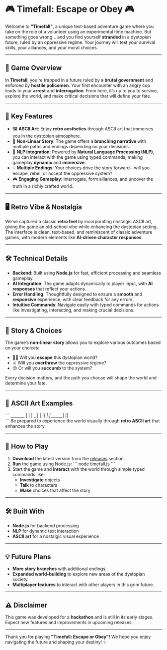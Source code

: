 
# 🎮 **Timefall: Escape or Obey** 🎮

Welcome to **"Timefall"**, a unique text-based adventure game where you take on the role of a volunteer using an experimental time machine. But something goes wrong... and you find yourself **stranded** in a dystopian future, ruled by an oppressive regime. Your journey will test your survival skills, your alliances, and your moral choices.

---

## 🌟 **Game Overview**

In **Timefall**, you’re trapped in a future ruled by a **brutal government** and enforced by **hostile policemen**. Your first encounter with an angry cop leads to your **arrest** and **interrogation**. From here, it’s up to you to survive, explore the world, and make critical decisions that will define your fate.

---

## 🚀 **Key Features**

- 🖼️ **ASCII Art**: Enjoy **retro aesthetics** through ASCII art that immerses you in the dystopian atmosphere.
- 🔄 **Non-Linear Story**: The game offers a **branching narrative** with multiple paths and endings depending on your decisions.
- 🤖 **NLP Integration**: Powered by **Natural Language Processing (NLP)**, you can interact with the game using typed commands, making gameplay **dynamic** and **immersive**.
- 💡 **Multiple Endings**: Your choices drive the story forward—will you escape, rebel, or accept the oppressive system?
- 🎮 **Engaging Gameplay**: Interrogate, form alliances, and uncover the truth in a richly crafted world.

---

## 🖥️ **Retro Vibe & Nostalgia**

We’ve captured a classic **retro feel** by incorporating nostalgic ASCII art, giving the game an old-school vibe while enhancing the dystopian setting. The interface is clean, text-based, and reminiscent of classic adventure games, with modern elements like **AI-driven character responses**.

---

## 🛠️ **Technical Details**

- **Backend**: Built using **Node.js** for fast, efficient processing and seamless gameplay.
- **AI Integration**: The game adapts dynamically to player input, with **AI responses** that reflect your actions.
- **Error Handling**: Thoughtfully designed to ensure a **smooth** and **responsive** experience, with clear feedback for any errors.
- **Intuitive Commands**: Navigate easily with typed commands for actions like investigating, interacting, and making crucial decisions.

---

## 📜 **Story & Choices**

The game’s **non-linear story** allows you to explore various outcomes based on your choices:
- 🏃‍♂️ Will you **escape** this dystopian world?
- ⚔️ Will you **overthrow** the oppressive regime?
- 😔 Or will you **succumb** to the system?

Every decision matters, and the path you choose will shape the world and determine your fate.

---

## 🎨 **ASCII Art Examples**

\`\`\`
    _______
   |       |
   |  _    |
   | |_|   |
   |_______|
      ||  
\`\`\`
Be prepared to experience the world visually through **retro ASCII art** that enhances the story.

---

## 🔧 **How to Play**

1. **Download** the latest version from the [releases](#) section.
2. **Run** the game using Node.js:
   \`\`\`
   node timefall.js
   \`\`\`
3. Start the game and **interact** with the world through simple typed commands like:
   - **Investigate** objects
   - **Talk** to characters
   - **Make** choices that affect the story

---

## 🛠️ **Built With**

- **Node.js** for backend processing
- **NLP** for dynamic text interaction
- **ASCII art** for a nostalgic visual experience

---

## 💡 **Future Plans**

- **More story branches** with additional endings.
- **Expanded world-building** to explore new areas of the dystopian society.
- **Multiplayer features** to interact with other players in this grim future.

---

## ⚠️ **Disclaimer**

This game was developed for a **hackathon** and is still in its early stages. Expect new features and improvements in upcoming releases.

---

Thank you for playing **"Timefall: Escape or Obey"!** We hope you enjoy navigating the future and shaping your destiny! ✨
